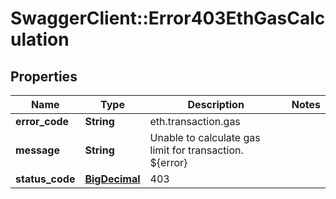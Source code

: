 # SwaggerClient::Error403EthGasCalculation

## Properties
Name | Type | Description | Notes
------------ | ------------- | ------------- | -------------
**error_code** | **String** | eth.transaction.gas | 
**message** | **String** | Unable to calculate gas limit for transaction. ${error} | 
**status_code** | [**BigDecimal**](BigDecimal.md) | 403 | 

